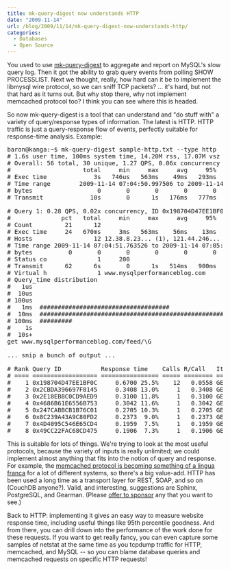```yaml
---
title: mk-query-digest now understands HTTP
date: "2009-11-14"
url: /blog/2009/11/14/mk-query-digest-now-understands-http/
categories:
  - Databases
  - Open Source
---
```

You used to use [mk-query-digest][1] to aggregate and report on MySQL's slow query log. Then it got the ability to grab query events from polling SHOW PROCESSLIST. Next we thought, really, how hard can it be to implement the libmysql wire protocol, so we can sniff TCP packets? &#8230; it's hard, but not that hard as it turns out. But why stop there, why not implement memcached protocol too? I think you can see where this is headed.

So now mk-query-digest is a tool that can understand and "do stuff with" a variety of query/response types of information. The latest is HTTP. HTTP traffic is just a query-response flow of events, perfectly suitable for response-time analysis. Example:

<pre>baron@kanga:~$ mk-query-digest sample-http.txt --type http
# 1.6s user time, 100ms system time, 14.20M rss, 17.07M vsz
# Overall: 56 total, 30 unique, 1.27 QPS, 0.06x concurrency ______________
#                    total     min     max     avg     95%  stddev  median
# Exec time             3s   746us   563ms    49ms   293ms   110ms     3ms
# Time range        2009-11-14 07:04:50.997506 to 2009-11-14 07:05:34.969818
# bytes                  0       0       0       0       0       0       0
# Transmit             10s       0      1s   176ms   777ms   301ms    28us

# Query 1: 0.28 QPS, 0.02x concurrency, ID 0x198704D47EE1BF0C at byte 103987
#              pct   total     min     max     avg     95%  stddev  median
# Count         21      12
# Exec time     24   670ms     3ms   563ms    56ms    13ms   150ms    12ms
# Hosts                 12 12.38.8.23... (1), 121.44.246... (1)... 10 more
# Time range 2009-11-14 07:04:51.763526 to 2009-11-14 07:05:34.969818
# bytes          0       0       0       0       0       0       0       0
# Status co              1     200
# Transmit      62      6s       0      1s   514ms   900ms   376ms   580ms
# Virtual h              1 www.mysqlperformanceblog.com
# Query_time distribution
#   1us
#  10us
# 100us
#   1ms  ####################################
#  10ms  ################################################################
# 100ms  #########
#    1s
#  10s+
get www.mysqlperformanceblog.com/feed/\G

... snip a bunch of output ...

# Rank Query ID           Response time    Calls R/Call   Item
# ==== ================== ================ ===== ======== ================
#    1 0x198704D47EE1BF0C     0.6700 25.5%    12   0.0558 GET www.mysqlperformanceblog.com/feed/
#    2 0x2CBDA396697F8145     0.3408 13.0%     1   0.3408 GET www.mysqlperformanceblog.com/
#    3 0x2E18EB8C0CD9AED9     0.3100 11.8%     1   0.3100 GET www.mysqlperformanceblog.com/page/2/
#    4 0x4686B61E6556B753     0.3042 11.6%     1   0.3042 GET www.mysqlperformanceblog.com/
#    5 0x247CABBCB1B76C01     0.2705 10.3%     1   0.2705 GET www.mysqlperformanceblog.com/page/28/
#    6 0x8C239A43A9C80FD2     0.2373  9.0%     1   0.2373 GET www.mysqlperformanceblog.com/
#    7 0x4D4095C546E65CD4     0.1959  7.5%     1   0.1959 GET www.mysqlperformanceblog.com/2008/11/26/
#    8 0x49CC22FAC68CD475     0.1906  7.3%     1   0.1906 GET /favicon.ico
</pre>

This is suitable for lots of things. We're trying to look at the most useful protocols, because the variety of inputs is really unlimited; we could implement almost anything that fits into the notion of query and response. For example, the [memcached protocol is becoming something of a lingua franca][2] for a lot of different systems, so there's a big value-add. HTTP has been used a long time as a transport layer for REST, SOAP, and so on (CouchDB anyone?). Valid, and interesting, suggestions are Sphinx, PostgreSQL, and Gearman. (Please [offer to sponsor][3] any that you want to see.)

Back to HTTP: implementing it gives an easy way to measure website response time, including useful things like 95th percentile goodness. And from there, you can drill down into the performance of the work done for these requests. If you want to get really fancy, you can even capture some samples of netstat at the same time as you tcpdump traffic for HTTP, memcached, and MySQL -- so you can blame database queries and memcached requests on specific HTTP requests!

 [1]: http://www.maatkit.org/
 [2]: http:/http://www.xaprb.com/blog.northscale.com/northscale-blog/2009/09/power-in-the-protocol.html
 [3]: http://groups.google.com/group/maatkit-discuss
